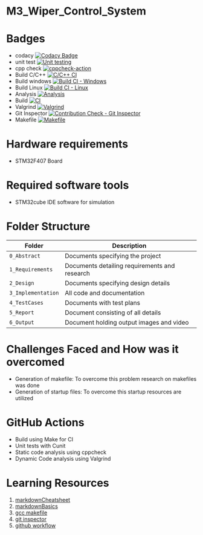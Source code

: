 # M3_Wiper_Control_System
# Badges
- codacy
[![Codacy Badge](https://app.codacy.com/project/badge/Grade/56fd23b98b3a4c608c68b0205ecdf215)](https://www.codacy.com/gh/SaraniyaaSankar/M3_Wiper_Control_System/dashboard?utm_source=github.com&amp;utm_medium=referral&amp;utm_content=SaraniyaaSankar/M3_Wiper_Control_System&amp;utm_campaign=Badge_Grade)
- unit test
[![Unit testing](https://github.com/SaraniyaaSankar/M3_Wiper_Control_System/actions/workflows/unit-test.yml/badge.svg)](https://github.com/SaraniyaaSankar/M3_Wiper_Control_System/actions/workflows/unit-test.yml)
- cpp check
[![cppcheck-action](https://github.com/SaraniyaaSankar/M3_Wiper_Control_System/actions/workflows/cppcheck.yml/badge.svg)](https://github.com/SaraniyaaSankar/M3_Wiper_Control_System/actions/workflows/cppcheck.yml)
- Build C/C++
[![C/C++ CI](https://github.com/SaraniyaaSankar/M3_Wiper_Control_System/actions/workflows/c-cpp.yml/badge.svg)](https://github.com/SaraniyaaSankar/M3_Wiper_Control_System/actions/workflows/c-cpp.yml)
- Build windows
[![Build CI - Windows](https://github.com/SaraniyaaSankar/M3_Wiper_Control_System/actions/workflows/Build_Windows.yml/badge.svg)](https://github.com/SaraniyaaSankar/M3_Wiper_Control_System/actions/workflows/Build_Windows.yml)
- Build Linux
[![Build CI - Linux](https://github.com/SaraniyaaSankar/M3_Wiper_Control_System/actions/workflows/Build_Linux.yml/badge.svg)](https://github.com/SaraniyaaSankar/M3_Wiper_Control_System/actions/workflows/Build_Linux.yml)
- Analysis
[![Analysis](https://github.com/SaraniyaaSankar/M3_Wiper_Control_System/actions/workflows/Analysis.yml/badge.svg)](https://github.com/SaraniyaaSankar/M3_Wiper_Control_System/actions/workflows/Analysis.yml)
- Build
[![CI](https://github.com/SaraniyaaSankar/M3_Wiper_Control_System/actions/workflows/main.yml/badge.svg)](https://github.com/SaraniyaaSankar/M3_Wiper_Control_System/actions/workflows/main.yml)
- Valgrind
[![Valgrind](https://github.com/SaraniyaaSankar/M3_Wiper_Control_System/actions/workflows/valgrind.yml/badge.svg)](https://github.com/SaraniyaaSankar/M3_Wiper_Control_System/actions/workflows/valgrind.yml)
- Git Inspector
[![Contribution Check - Git Inspector](https://github.com/SaraniyaaSankar/M3_Wiper_Control_System/actions/workflows/git_inspector.yml/badge.svg)](https://github.com/SaraniyaaSankar/M3_Wiper_Control_System/actions/workflows/git_inspector.yml)
- Makefile
[![Makefile](https://github.com/SaraniyaaSankar/M3_Wiper_Control_System/actions/workflows/Makefile.yml/badge.svg)](https://github.com/SaraniyaaSankar/M3_Wiper_Control_System/actions/workflows/Makefile.yml)
# Hardware requirements
- STM32F407 Board
# Required software tools
- STM32cube IDE software for simulation
# Folder Structure
Folder             | Description
-------------------| -----------------------------------------
`0_Abstract`    | Documents specifying the project
`1_Requirements`   | Documents detailing requirements and research
`2_Design`         | Documents specifying design details
`3_Implementation` | All code and documentation
`4_TestCases`      | Documents with test plans
`5_Report`  | Document consisting of all details
`6_Output` | Document holding output images and video
# Challenges Faced and How was it overcomed
- Generation of makefile: To overcome this problem research on makefiles was done
- Generation of startup files: To overcome this startup resources are utilized 
# GitHub Actions
* Build using Make for CI
* Unit tests with Cunit
* Static code analysis using cppcheck
* Dynamic Code analysis using Valgrind
# Learning Resources
1. [markdownCheatsheet](https://github.com/adam-p/markdown-here/wiki/Markdown-Cheatsheet)
2. [markdownBasics](https://guides.github.com/features/mastering-markdown/)
3. [gcc makefile](https://www3.ntu.edu.sg/home/ehchua/programming/cpp/gcc_make.html#zz-2.1)
4. [git inspector](https://github.com/ejwa/gitinspector.git)
5. [github workflow](https://docs.github.com/en/actions/learn-github-action)

